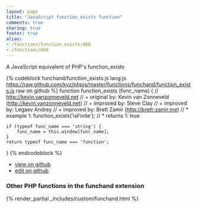 ```yaml
---
layout: page
title: "JavaScript function_exists function"
comments: true
sharing: true
footer: true
alias:
- /functions/function_exists:408
- /functions/408
---
```

<!-- Generated by Rakefile:build -->
A JavaScript equivalent of PHP's function_exists

{% codeblock funchand/function_exists.js lang:js https://raw.github.com/kvz/phpjs/master/functions/funchand/function_exists.js raw on github %}
function function_exists (func_name) {
    // http://kevin.vanzonneveld.net
    // +   original by: Kevin van Zonneveld (http://kevin.vanzonneveld.net)
    // +   improved by: Steve Clay
    // +   improved by: Legaev Andrey
	// +   improved by: Brett Zamir (http://brett-zamir.me)
    // *     example 1: function_exists('isFinite');
    // *     returns 1: true

    if (typeof func_name === 'string') {
        func_name = this.window[func_name];
    }
    return typeof func_name === 'function';
}
{% endcodeblock %}

 - [view on github](https://github.com/kvz/phpjs/blob/master/functions/funchand/function_exists.js)
 - [edit on github](https://github.com/kvz/phpjs/edit/master/functions/funchand/function_exists.js)

### Other PHP functions in the funchand extension
{% render_partial _includes/custom/funchand.html %}
